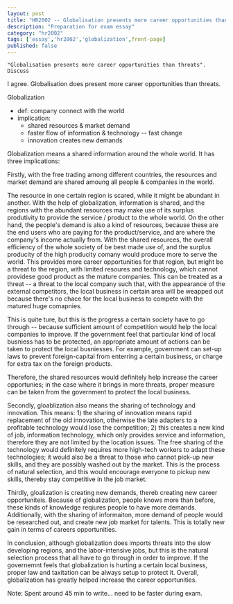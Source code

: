 ```yaml
---
layout: post
title: "HR2002 -- Globalisation presents more career opportunities than threats"
description: "Preparation for exam essay"
category: "hr2002"
tags: ['essay','hr2002','globalization',front-page]
published: false
---
```


    "Globalisation presents more career opportunities than threats". Discuss

I agree. Globalisation does present more career opportunities than threats.

Globalization
- def: company connect with the world
- implication:
  - shared resources & market demand
  - faster flow of information & technology -- fast change
  - innovation creates new demands

Globalization means a shared information around the whole world. It has three
implications:

Firstly, with the free trading among different countries, the resources and
market demand are shared amoung all people & companies in the world.

The resource in one certain region is scared, while it might be abundant in
another. With the help of globalization, information is shared, and the regions
with the abundant resources may make use of its surplus produtivity to provide
the service / product to the whole world. On the other hand, the people's demand
is also a kind of resources, because these are the end users who are paying for
the product/service, and are where the company's income actually from. With the
shared resources, the overall efficiency of the whole society of be best made
use of, and the surplus producity of the high producity comany would produce
more to serve the world. This provides more career opportunities for that
region, but might be a threat to the region, with limited resoures and
technology, which cannot providese good product as the mature companies. This
can be treated as a threat -- a threat to the local company such that, with the
appearance of the external competitors, the local business in certain area will
be weapped out because there's no chace for the local business to compete with
the matured huge comapnies.

This is quite ture, but this is the progress a certain society have to go
through -- because sufficient amount of competition would help the local
companies to improve. If the government feel that particular kind of local
busniess has to be protected, an appropriate amount of actions can be taken to
protect the local busniesses. For example, government can set-up laws to prevent
foreign-capital from enterring a certain business, or charge for extra tax on
the foreign products.

Therefore, the shared resources would definitely help increase the career
opportunies; in the case where it brings in more threats, proper measure can be
taken from the government to protect the local business.


Secondly, gloablization also means the sharing of technology and innovation.
This means: 1) the sharing of innovation means rapid replacement of the old
innovation, otherwise the late adapters to a profitable technology would lose
the competition; 2) this creates a new kind of job, information technology,
which only provides service and information, therefore they are not limited by
the location issues.
The free sharing of the technology would definitely requires more high-tech
workers to adapt these technologies; it would also be a threat to those who
cannot pick-up new skills, and they are possibly washed out by the market. This
is the process of natural selection, and this would encourage everyone to pickup
new skills, thereby stay competitive in the job market.

Thirdly, gloalization is creating new demands, thereb creating new career
opportuniteis. Because of globalization, people knows more than before, these
kinds of knowledge reqiures people to have more demands. Additionally, with the
sharing of informaiton, more demand of people would be researched out, and
create new job market for talents. This is totally new gain in terms of careers
opportunities.


In conclusion, although globalization does imports threats into the slow
developing regions, and the labor-intensive jobs, but this is the natural
selection process that all have to go through in order to improve. If the
governemnt feels that globalization is hurting a certain local business, proper
law and taxitation can be always setup to protect it. Overall, globalization has
greatly helped increase the career opportunities.


Note:
Spent around 45 min to write... need to be faster during exam.
